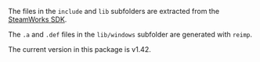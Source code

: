 The files in the `include` and `lib` subfolders are extracted from the [SteamWorks SDK](https://partner.steamgames.com/downloads/steamworks_sdk.zip).

The `.a` and `.def` files in the `lib/windows` subfolder are generated with `reimp`.

The current version in this package is v1.42.
